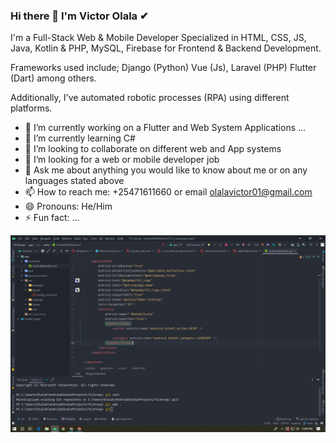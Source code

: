 ### Hi there 👋 I'm Victor Olala ✔
I'm a Full-Stack Web & Mobile Developer
Specialized in HTML, CSS, JS, Java, Kotlin & PHP, MySQL, Firebase for Frontend & Backend Development.

Frameworks used include; Django (Python) Vue (Js), Laravel (PHP) Flutter (Dart)  among others.

Additionally, I've automated robotic processes (RPA) using different platforms. 


<!--**OlalaTheExpert/OlalaTheExpert** is a ✨ _special_ ✨ repository because its `README.md` (this file) appears on your GitHub profile.-->

<!--Here are some ideas to get you started:-->

- 🔭 I’m currently working on a Flutter and Web System Applications ...
- 🌱 I’m currently learning C#
- 👯 I’m looking to collaborate on different web and App systems
- 🤔 I’m looking for a web or mobile developer job
- 💬 Ask me about anything you would like to know about me or on any languages stated above 
- 📫 How to reach me: +25471611660 or email olalavictor01@gmail.com
- 😄 Pronouns: He/Him
- ⚡ Fun fact: ...
<center><img src="bg.png"></center>
